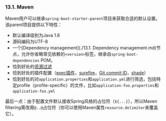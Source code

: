 ### 13.1. Maven

Maven用户可以继承`spring-boot-starter-parent`项目来获取合适的默认设置。该parent项目提供以下特性：
- 默认编译级别为Java 1.6
- 源码编码为UTF-8
- 一个[Dependency management](./13.1. Dependency management.md)节点，允许你省略常见依赖的`<version>`标签，继承自`spring-boot-dependencies` POM。
- 恰到好处的[资源过滤](https://maven.apache.org/plugins/maven-resources-plugin/examples/filter.html)
- 恰到好处的插件配置（[exec插件](http://mojo.codehaus.org/exec-maven-plugin/)，[surefire](http://maven.apache.org/surefire/maven-surefire-plugin/)，[Git commit ID](https://github.com/ktoso/maven-git-commit-id-plugin)，[shade](http://maven.apache.org/plugins/maven-shade-plugin/)）
- 恰到好处的对`application.properties`和`application.yml`进行筛选，包括特定profile（profile-specific）的文件，比如`application-foo.properties`和`application-foo.yml`

最后一点：由于配置文件默认接收Spring风格的占位符（`${...}`），所以Maven filtering需改用`@..@`占位符（你可以使用Maven属性`resource.delimiter`来覆盖它）。
